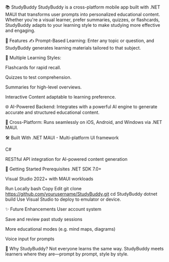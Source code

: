 📚 StudyBuddy
StudyBuddy is a cross-platform mobile app built with .NET MAUI that transforms user prompts into personalized educational content. Whether you're a visual learner, prefer summaries, quizzes, or flashcards, StudyBuddy adapts to your learning style to make studying more effective and engaging.

🚀 Features
✍️ Prompt-Based Learning: Enter any topic or question, and StudyBuddy generates learning materials tailored to that subject.

🧠 Multiple Learning Styles:

Flashcards for rapid recall.

Quizzes to test comprehension.

Summaries for high-level overviews.

Interactive Content adaptable to learning preference.

🌐 AI-Powered Backend: Integrates with a powerful AI engine to generate accurate and structured educational content.

📱 Cross-Platform: Runs seamlessly on iOS, Android, and Windows via .NET MAUI.

🛠️ Built With
.NET MAUI - Multi-platform UI framework

C#

RESTful API integration for AI-powered content generation


🧪 Getting Started
Prerequisites
.NET SDK 7.0+

Visual Studio 2022+ with MAUI workloads

Run Locally
bash
Copy
Edit
git clone https://github.com/yourusername/StudyBuddy.git
cd StudyBuddy
dotnet build
Use Visual Studio to deploy to emulator or device.

✨ Future Enhancements
User account system

Save and review past study sessions

More educational modes (e.g. mind maps, diagrams)

Voice input for prompts

🧠 Why StudyBuddy?
Not everyone learns the same way. StudyBuddy meets learners where they are—prompt by prompt, style by style.
